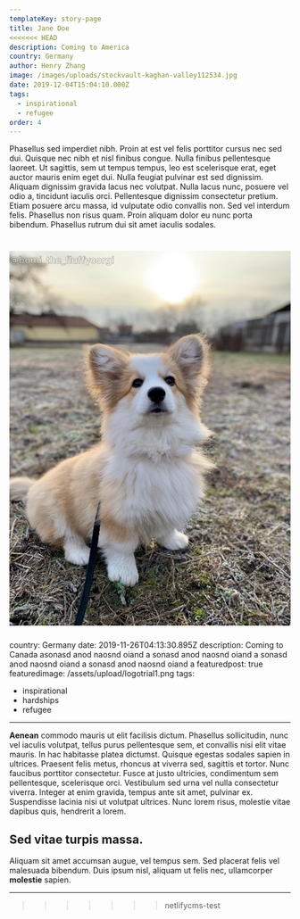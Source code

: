 ```yaml
---
templateKey: story-page
title: Jane Doe
<<<<<<< HEAD
description: Coming to America
country: Germany
author: Henry Zhang
image: /images/uploads/stockvault-kaghan-valley112534.jpg
date: 2019-12-04T15:04:10.000Z
tags:
  - inspirational
  - refugee
order: 4
---
```

Phasellus sed imperdiet nibh. Proin at est vel felis porttitor cursus nec sed dui. Quisque nec nibh et nisl finibus congue. Nulla finibus pellentesque laoreet. Ut sagittis, sem ut tempus tempus, leo est scelerisque erat, eget auctor mauris enim eget dui. Nulla feugiat pulvinar est sed dignissim. Aliquam dignissim gravida lacus nec volutpat. Nulla lacus nunc, posuere vel odio a, tincidunt iaculis orci. Pellentesque dignissim consectetur pretium. Etiam posuere arcu massa, id vulputate odio convallis non. Sed vel interdum felis. Phasellus non risus quam. Proin aliquam dolor eu nunc porta bibendum. Phasellus rutrum dui sit amet iaculis sodales.

![Test](../../assets/demo.jpeg "Test")
=======
country: Germany
date: 2019-11-26T04:13:30.895Z
description: Coming to Canada asonasd anod naosnd oiand a sonasd anod naosnd oiand a sonasd anod naosnd oiand a sonasd anod naosnd oiand a
featuredpost: true
featuredimage: /assets/upload/logotrial1.png
tags: 
  - inspirational
  - hardships
  - refugee
---
**Aenean** commodo mauris ut elit facilisis dictum. Phasellus sollicitudin, nunc vel iaculis volutpat, tellus purus pellentesque sem, et convallis nisi elit vitae mauris. In hac habitasse platea dictumst. Quisque egestas sodales sapien in ultrices. Praesent felis metus, rhoncus at viverra sed, sagittis et tortor. Nunc faucibus porttitor consectetur. Fusce at justo ultricies, condimentum sem pellentesque, scelerisque orci. Vestibulum sed urna vel nulla consectetur viverra. Integer at enim gravida, tempus ante sit amet, pulvinar ex. Suspendisse lacinia nisi ut volutpat ultrices. Nunc lorem risus, molestie vitae dapibus quis, hendrerit a lorem. 
## Sed vitae turpis massa. 

Aliquam sit amet accumsan augue, vel tempus sem. Sed placerat felis vel malesuada bibendum. Duis ipsum nisl, aliquam ut felis nec, ullamcorper **molestie** sapien.

---
>>>>>>> netlifycms-test
